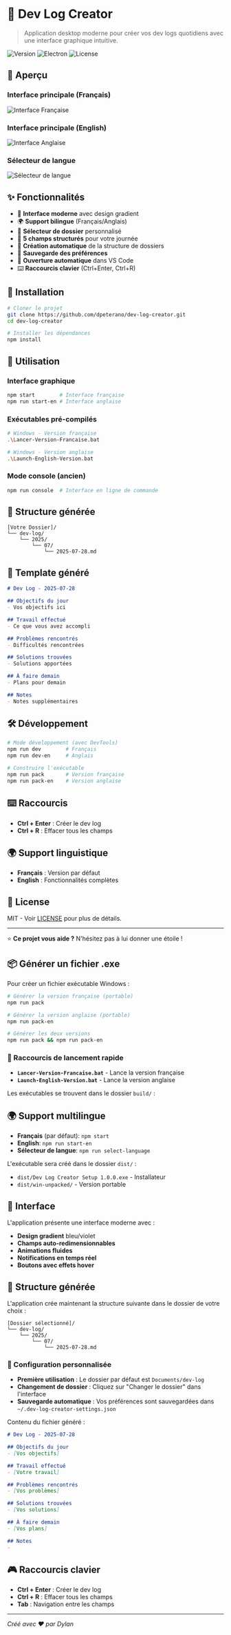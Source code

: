 # 🚀 Dev Log Creator

> Application desktop moderne pour créer vos dev logs quotidiens avec une interface graphique intuitive.

![Version](https://img.shields.io/badge/version-1.0.0-blue.svg)
![Electron](https://img.shields.io/badge/Electron-25.0.0-47848f.svg)
![License](https://img.shields.io/badge/license-MIT-green.svg)

## 📸 Aperçu

### Interface principale (Français)
![Interface Française](screenshots/french-interface.png)

### Interface principale (English)
![Interface Anglaise](screenshots/english-interface.png)

### Sélecteur de langue
![Sélecteur de langue](screenshots/language-selector.png)

## ✨ Fonctionnalités

- 🎨 **Interface moderne** avec design gradient
- 🌍 **Support bilingue** (Français/Anglais)
- 📁 **Sélecteur de dossier** personnalisé
- 📝 **5 champs structurés** pour votre journée
- 🔄 **Création automatique** de la structure de dossiers
- 💾 **Sauvegarde des préférences**
- 🚀 **Ouverture automatique** dans VS Code
- ⌨️ **Raccourcis clavier** (Ctrl+Enter, Ctrl+R)

## 🚀 Installation

```bash
# Cloner le projet
git clone https://github.com/dpeterano/dev-log-creator.git
cd dev-log-creator

# Installer les dépendances
npm install
```

## 📱 Utilisation

### Interface graphique
```bash
npm start        # Interface française
npm run start-en # Interface anglaise
```

### Exécutables pré-compilés
```bash
# Windows - Version française
.\Lancer-Version-Francaise.bat

# Windows - Version anglaise
.\Launch-English-Version.bat
```

### Mode console (ancien)
```bash
npm run console  # Interface en ligne de commande
```

## 📂 Structure générée

```
[Votre Dossier]/
└── dev-log/
    └── 2025/
        └── 07/
            └── 2025-07-28.md
```

## 📝 Template généré

```markdown
# Dev Log - 2025-07-28

## Objectifs du jour
- Vos objectifs ici

## Travail effectué  
- Ce que vous avez accompli

## Problèmes rencontrés
- Difficultés rencontrées

## Solutions trouvées
- Solutions apportées

## À faire demain
- Plans pour demain

## Notes
- Notes supplémentaires
```

## 🛠️ Développement

```bash
# Mode développement (avec DevTools)
npm run dev        # Français
npm run dev-en     # Anglais

# Construire l'exécutable
npm run pack       # Version française
npm run pack-en    # Version anglaise
```

## ⌨️ Raccourcis

- **Ctrl + Enter** : Créer le dev log
- **Ctrl + R** : Effacer tous les champs

## 🌍 Support linguistique

- **Français** : Version par défaut
- **English** : Fonctionnalités complètes

## 📄 License

MIT - Voir [LICENSE](LICENSE) pour plus de détails.

---

⭐ **Ce projet vous aide ?** N'hésitez pas à lui donner une étoile !

## 📦 Générer un fichier .exe

Pour créer un fichier exécutable Windows :

```bash
# Générer la version française (portable)
npm run pack

# Générer la version anglaise (portable) 
npm run pack-en

# Générer les deux versions
npm run pack && npm run pack-en
```

### 🚀 Raccourcis de lancement rapide

- **`Lancer-Version-Francaise.bat`** - Lance la version française
- **`Launch-English-Version.bat`** - Lance la version anglaise

Les exécutables se trouvent dans le dossier `build/` :

## 🌍 Support multilingue

- **Français** (par défaut): `npm start`
- **English**: `npm run start-en`
- **Sélecteur de langue**: `npm run select-language`

L'exécutable sera créé dans le dossier `dist/` :
- `dist/Dev Log Creator Setup 1.0.0.exe` - Installateur
- `dist/win-unpacked/` - Version portable

## 🎨 Interface

L'application présente une interface moderne avec :
- **Design gradient** bleu/violet
- **Champs auto-redimensionnables**
- **Animations fluides**
- **Notifications en temps réel**
- **Boutons avec effets hover**

## 📁 Structure générée

L'application crée maintenant la structure suivante dans le dossier de votre choix :

```
[Dossier sélectionné]/
└── dev-log/
    └── 2025/
        └── 07/
            └── 2025-07-28.md
```

### 🔧 Configuration personnalisée

- **Première utilisation** : Le dossier par défaut est `Documents/dev-log`
- **Changement de dossier** : Cliquez sur "Changer le dossier" dans l'interface
- **Sauvegarde automatique** : Vos préférences sont sauvegardées dans `~/.dev-log-creator-settings.json`

Contenu du fichier généré :
```markdown
# Dev Log - 2025-07-28

## Objectifs du jour
- [Vos objectifs]

## Travail effectué
- [Votre travail]

## Problèmes rencontrés
- [Vos problèmes]

## Solutions trouvées
- [Vos solutions]

## À faire demain
- [Vos plans]

## Notes
- 
```

## 🎮 Raccourcis clavier

- **Ctrl + Enter** : Créer le dev log
- **Ctrl + R** : Effacer tous les champs
- **Tab** : Navigation entre les champs

---

*Créé avec ❤️ par Dylan*
